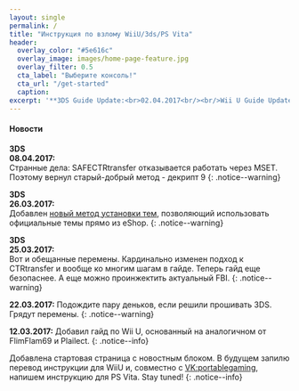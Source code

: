 ```yaml
---
layout: single
permalink: /
title: "Инструкция по взлому WiiU/3ds/PS Vita"
header:
  overlay_color: "#5e616c"
  overlay_image: images/home-page-feature.jpg
  overlay_filter: 0.5
  cta_label: "Выберите консоль!"
  cta_url: "/get-started"
  caption:
excerpt: '**3DS Guide Update:<br>02.04.2017<br/><br/>Wii U Guide Update:<br>29.03.2017<br/>**'
---
```

#### <a name="what_hombrw" />Новости
**3DS**<br>**08.04.2017:**<br>
Странные дела: SAFECTRtransfer отказывается работать через MSET. Поэтому вернул старый-добрый метод - декрипт 9
{: .notice--warning}

**3DS**<br>**26.03.2017:**<br>
Добавлен [новый метод установки тем](/themes#eshop_themes), позволяющий использовать официальные темы прямо из eShop. 
{: .notice--warning}

**3DS**<br>**25.03.2017:**<br>Вот и обещанные перемены. Кардинально изменен подход к CTRtransfer и вообще ко многим шагам в гайде. Теперь гайд еще безопаснее. А еще можно проинжектить актуальный FBI.
{: .notice--warning}

**22.03.2017:** 
Подождите пару деньков, если решили прошивать 3DS. Грядут перемены. 
{: .notice--warning}

**12.03.2017:** Добавил гайд по Wii U, основанный на аналогичном от FlimFlam69 и Plailect. 
{: .notice--info}

Добавлена стартовая страница с новостным блоком. В будущем запилю перевод инструкции для WiiU и, совместно с [VK:portablegaming](https://vk.com/portablegaming), напишем инструкцию для PS Vita. Stay tuned!
{: .notice--info}